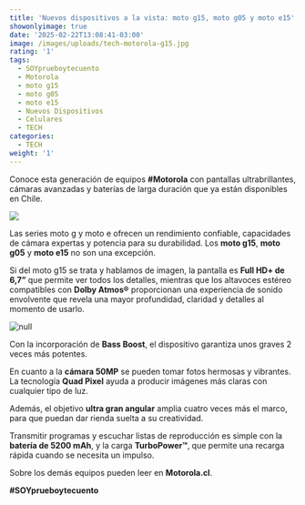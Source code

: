 ```yaml
---
title: 'Nuevos dispositivos a la vista: moto g15, moto g05 y moto e15'
showonlyimage: true
date: '2025-02-22T13:08:41-03:00'
image: /images/uploads/tech-motorola-g15.jpg
rating: '1'
tags:
  - SOYprueboytecuento
  - Motorola
  - moto g15
  - moto g05
  - moto e15
  - Nuevos Dispositivos
  - Celulares
  - TECH
categories:
  - TECH
weight: '1'
---
```

Conoce esta generación de equipos **\#Motorola** con pantallas ultrabrillantes, cámaras avanzadas y baterías de larga duración que ya están disponibles en Chile.

<!--more-->

![](/images/uploads/tech-motorola-g15.jpg)

Las series moto g y moto e ofrecen un rendimiento confiable, capacidades de cámara expertas y potencia para su durabilidad. Los **moto g15**, **moto g05** y **moto e15** no son una excepción. 

Si del moto g15 se trata y hablamos de imagen, la pantalla es **Full HD+ de 6,7”** que permite ver todos los detalles, mientras que los altavoces estéreo compatibles con **Dolby Atmos®** proporcionan una experiencia de sonido envolvente que revela una mayor profundidad, claridad y detalles al momento de usarlo.

![null](/images/uploads/tech-motorola-g15-2.jpg)

Con la incorporación de **Bass Boost**, el dispositivo garantiza unos graves 2 veces más potentes. 

En cuanto a la **cámara 50MP** se pueden tomar fotos hermosas y vibrantes. La tecnología **Quad Pixel** ayuda a producir imágenes más claras con cualquier tipo de luz.

Además, el objetivo **ultra gran angular** amplia cuatro veces más el marco, para que puedan dar rienda suelta a su creatividad. 

Transmitir programas y escuchar listas de reproducción es simple con la **batería de 5200 mAh**, y la carga **TurboPower™**, que permite una recarga rápida cuando se necesita un impulso.

Sobre los demás equipos pueden leer en **Motorola.cl**.

**\#SOYprueboytecuento**
